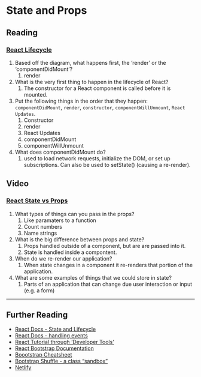 # State and Props

## Reading

### [React Lifecycle](https://medium.com/@joshuablankenshipnola/react-component-lifecycle-events-cb77e670a093)

1. Based off the diagram, what happens first, the ‘render’ or the ‘componentDidMount’?
    1. render
2. What is the very first thing to happen in the lifecycle of React?
    1. The constructor for a React component is called before it is mounted.
3. Put the following things in the order that they happen: `componentDidMount`, `render`, `constructor`, `componentWillUnmount`, `React Updates`.
    1. Constructor
    2. render
    3. React Updates
    4. componentDidMount
    5. componentWillUnmount
4. What does componentDidMount do?
    1. used to load network requests, initialize the DOM, or set up subscriptions. Can also be used to setState() (causing a re-render).

## Video

### [React State vs Props](https://www.youtube.com/watch?v=IYvD9oBCuJI)

1. What types of things can you pass in the props?
    1. Like paramaters to a function
    2. Count numbers
    3. Name strings
2. What is the big difference between props and state?
    1. Props handled outside of a component, but are are passed into it.
    2. State is handled inside a compontent. 
3. When do we re-render our application?
    1. When state changes in a component it re-renders that portion of the application.
4. What are some examples of things that we could store in state?
    1. Parts of an application that can change due user interaction or input (e.g. a form)

---

## Further Reading

- [React Docs - State and Lifecycle](https://reactjs.org/docs/state-and-lifecycle.html)
- [React Docs - handling events](https://reactjs.org/docs/handling-events.html)
- [React Tutorial through ‘Developer Tools’](https://reactjs.org/tutorial/tutorial.html)
- [React Bootstrap Documentation](https://react-bootstrap.github.io/)
- [Boootstrap Cheatsheet](https://getbootstrap.com/docs/5.0/examples/cheatsheet/)
- [Bootstrap Shuffle - a class “sandbox”](https://bootstrapshuffle.com/classes)
- [Netlify](https://www.netlify.com/)
